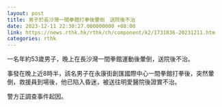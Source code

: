 ```yaml
---
layout: post
title: 男子於長沙灣一間拳館打拳後暈倒　送院後不治
date: 2023-12-11 22:30:27.000000000 +08:00
link: https://news.rthk.hk/rthk/ch/component/k2/1731836-20231211.htm
categories: rthk
---
```


一名年約53歲男子，晚上在長沙灣一間拳館運動後暈倒，送院後不治。

事發在晚上近8時半，該名男子在永康街創匯國際中心一間拳館打拳後，突然暈倒，救援員到場後，他已陷入昏迷，被送往明愛醫院後證實不治。

警方正調查事件起因。
